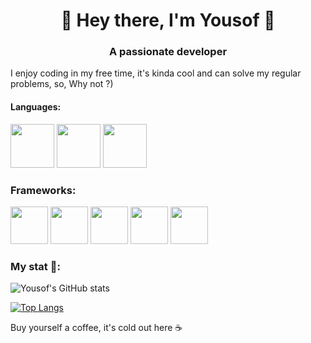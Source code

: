 <h1 align="center"> 🤠 Hey there, I'm Yousof 👋</h1>
<h3 align="center">A passionate developer</h3>

I enjoy coding in my free time, it's kinda cool and can solve my regular problems, so, Why not ?)


#### Languages:

<img src="https://cdn.jsdelivr.net/npm/programming-languages-logos/src/python/python.png" height="70">                    <img src="https://upload.wikimedia.org/wikipedia/commons/7/7e/Dart-logo.png" height="70">                    <img src="https://upload.wikimedia.org/wikipedia/commons/thumb/7/73/Ruby_logo.svg/1024px-Ruby_logo.svg.png" height="70">


### Frameworks:

<img src="https://seeklogo.com/images/D/django-logo-4C5ECF7036-seeklogo.com.png" height="60">                    <img src="https://seeklogo.com/images/F/flutter-logo-5086DD11C5-seeklogo.com.png" height="60">                    <img src="https://gitlab.com/uploads/-/system/project/avatar/17520894/ruby-on-rails-512.png" height="60">                    <img src="https://falcon.readthedocs.io/en/stable/_static/img/logo.svg" height="60">                    <img src="https://cdn.worldvectorlogo.com/logos/fastapi.svg" height="60">


### My stat 🤔:

![Yousof's GitHub stats](https://github-readme-stats.vercel.app/api?username=YOUSSSOF&show_icons=true&theme=dracula)

[![Top Langs](https://github-readme-stats.vercel.app/api/top-langs/?username=YOUSSSOF&theme=dracula)](https://github.com/anuraghazra/github-readme-stats)


Buy yourself a coffee, it's cold out here ☕
